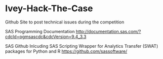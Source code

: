 # Ivey-Hack-The-Case
Github Site to post technical issues during the competition




SAS Programming Documentation 
http://documentation.sas.com/?cdcId=pgmsascdc&cdcVersion=9.4_3.3

SAS Github Inlcuding  SAS Scripting Wrapper for Analytics Transfer (SWAT) packages for Python and R 
https://github.com/sassoftware/
